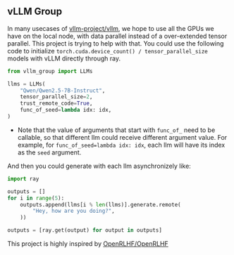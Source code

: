 ## vLLM Group

In many usecases of [vllm-project/vllm](https://github.com/vllm-project/vllm), we hope to use all the GPUs we have on the local node, with data parallel instead of a over-extended tensor parallel. This project is trying to help with that. You could use the following code to initialize `torch.cuda.device_count() / tensor_parallel_size` models with vLLM directly through ray.

```python
from vllm_group import LLMs

llms = LLMs(
    "Qwen/Qwen2.5-7B-Instruct",
    tensor_parallel_size=2,
    trust_remote_code=True,
    func_of_seed=lambda idx: idx,
)
```

- Note that the value of arguments that start with `func_of_` need to be callable, so that different llm could receive different argument value. For example, for `func_of_seed=lambda idx: idx`, each llm will have its index as the `seed` argument.

And then you could generate with each llm asynchronizely like:

```python
import ray

outputs = []
for i in range(5):
    outputs.append(llms[i % len(llms)].generate.remote(
        "Hey, how are you doing?",
    ))

outputs = [ray.get(output) for output in outputs]
```

This project is highly inspired by [OpenRLHF/OpenRLHF](https://github.com/OpenRLHF/OpenRLHF)
